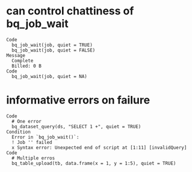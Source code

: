# can control chattiness of bq_job_wait

    Code
      bq_job_wait(job, quiet = TRUE)
      bq_job_wait(job, quiet = FALSE)
    Message
      Complete
      Billed: 0 B
    Code
      bq_job_wait(job, quiet = NA)

# informative errors on failure

    Code
      # One error
      bq_dataset_query(ds, "SELECT 1 +", quiet = TRUE)
    Condition
      Error in `bq_job_wait()`:
      ! Job '' failed
      x Syntax error: Unexpected end of script at [1:11] [invalidQuery]
    Code
      # Multiple erros
      bq_table_upload(tb, data.frame(x = 1, y = 1:5), quiet = TRUE)

